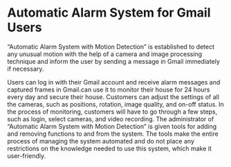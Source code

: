 # Automatic Alarm System for Gmail Users

“Automatic Alarm System with Motion Detection” is established to detect any unusual motion with the help of a camera and image processing technique and inform the user by sending a message in Gmail immediately if necessary.

Users can log in with their Gmail account and receive alarm messages and captured frames in Gmail.can use it to monitor their house for 24 hours every day and secure their house. Customers can adjust the settings of all the cameras, such as positions, rotation, image quality, and on-off status. In the process of monitoring, customers will have to go through a few steps, such as login, select cameras, and video recording.
The administrator of “Automatic Alarm System with Motion Detection” is given tools for adding and removing functions to and from the system. The tools make the entire process of managing the system automated and do not place any restrictions on the knowledge needed to use this system, which make it user-friendly.
